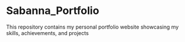 # Sabanna_Portfolio
This repository contains my personal portfolio website showcasing my skills, achievements, and projects
